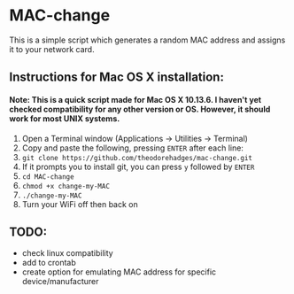 # MAC-change

This is a simple script which generates a random MAC address and assigns it to your network card.

## Instructions for Mac OS X installation:
#### Note: This is a quick script made for Mac OS X 10.13.6. I haven't yet checked compatibility for any other version or OS. However, it should work for most UNIX systems.

1. Open a Terminal window (Applications -> Utilities -> Terminal)
2. Copy and paste the following, pressing `ENTER` after each line:
3. `git clone https://github.com/theodorehadges/mac-change.git`
4. If it prompts you to install git, you can press `y` followed by `ENTER`
5. `cd MAC-change`
5. `chmod +x change-my-MAC`
6. `./change-my-MAC`
7. Turn your WiFi off then back on

## TODO:
* check linux compatibility
* add to crontab
* create option for emulating MAC address for specific device/manufacturer
